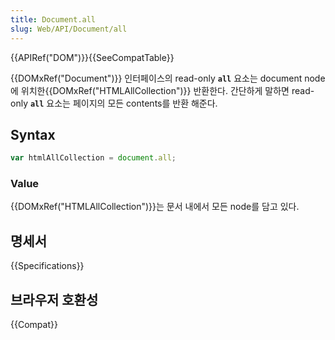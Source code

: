```yaml
---
title: Document.all
slug: Web/API/Document/all
---
```

{{APIRef("DOM")}}{{SeeCompatTable}}

{{DOMxRef("Document")}} 인터페이스의 read-only **`all`** 요소는 document node에 위치한{{DOMxRef("HTMLAllCollection")}} 반환한다. 간단하게 말하면 read-only **`all`** 요소는 페이지의 모든 contents를 반환 해준다.

## Syntax

```js
var htmlAllCollection = document.all;
```

### Value

{{DOMxRef("HTMLAllCollection")}}는 문서 내에서 모든 node를 담고 있다.

## 명세서

{{Specifications}}

## 브라우저 호환성

{{Compat}}
